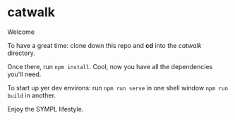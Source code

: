 # catwalk

Welcome

To have a great time: clone down this repo and **cd** into the _catwalk_ directory.

Once there, run `npm install`.
Cool, now you have all the dependencies you'll need.

To start up yer dev environs:
run `npm run serve` in one shell window
`npm run build` in another.

Enjoy the SYMPL lifestyle.


